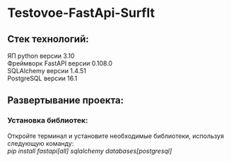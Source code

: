# Testovoe-FastApi-SurfIt
## Cтек технологий:
ЯП python версии 3.10  
Фреймворк FastAPI версии 0.108.0  
SQLAlchemy версии 1.4.51  
PostgreSQL версии 16.1  
## Развертывание проекта:
### Установка библиотек:
Откройте терминал и установите необходимые библиотеки, используя следующую команду:  
_pip install fastapi[all] sqlalchemy databases[postgresql]_
